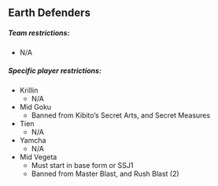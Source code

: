 ## Earth Defenders

##### Team restrictions:
  - N/A

##### Specific player restrictions:

- Krillin
  - N/A 
- Mid Goku
  - Banned from Kibito’s Secret Arts, and Secret Measures
- Tien
  - N/A 
- Yamcha
  - N/A 
- Mid Vegeta
  - Must start in base form or SSJ1
  - Banned from Master Blast, and Rush Blast (2)